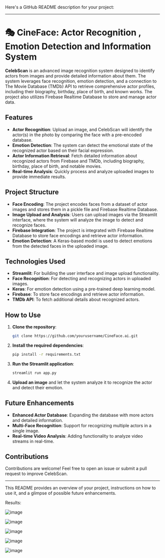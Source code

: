 Here's a GitHub README description for your project:

---

# 🎭 CineFace: Actor Recognition , Emotion Detection and Information System

**CelebScan** is an advanced image recognition system designed to identify actors from images and provide detailed information about them. The system leverages face recognition, emotion detection, and a connection to The Movie Database (TMDb) API to retrieve comprehensive actor profiles, including their biography, birthday, place of birth, and known works. The project also utilizes Firebase Realtime Database to store and manage actor data.

## Features

- **Actor Recognition**: Upload an image, and CelebScan will identify the actor(s) in the photo by comparing the face with a pre-encoded database.
- **Emotion Detection**: The system can detect the emotional state of the recognized actor based on their facial expression.
- **Actor Information Retrieval**: Fetch detailed information about recognized actors from Firebase and TMDb, including biography, birthday, place of birth, and notable movies.
- **Real-time Analysis**: Quickly process and analyze uploaded images to provide immediate results.

## Project Structure

- **Face Encoding**: The project encodes faces from a dataset of actor images and stores them in a pickle file and Firebase Realtime Database.
- **Image Upload and Analysis**: Users can upload images via the Streamlit interface, where the system will analyze the image to detect and recognize faces.
- **Firebase Integration**: The project is integrated with Firebase Realtime Database to store face encodings and retrieve actor information.
- **Emotion Detection**: A Keras-based model is used to detect emotions from the detected faces in the uploaded image.

## Technologies Used

- **Streamlit**: For building the user interface and image upload functionality.
- **Face Recognition**: For detecting and recognizing actors in uploaded images.
- **Keras**: For emotion detection using a pre-trained deep learning model.
- **Firebase**: To store face encodings and retrieve actor information.
- **TMDb API**: To fetch additional details about recognized actors.

## How to Use

1. **Clone the repository**:
   ```bash
   git clone https://github.com/yourusername/CineFace.ai.git
   ```
2. **Install the required dependencies**:
   ```bash
   pip install -r requirements.txt
   ```
3. **Run the Streamlit application**:
   ```bash
   streamlit run app.py
   ```
4. **Upload an image** and let the system analyze it to recognize the actor and detect their emotion.

## Future Enhancements

- **Enhanced Actor Database**: Expanding the database with more actors and detailed information.
- **Multi-Face Recognition**: Support for recognizing multiple actors in a single image.
- **Real-time Video Analysis**: Adding functionality to analyze video streams in real-time.

## Contributions

Contributions are welcome! Feel free to open an issue or submit a pull request to improve CelebScan.

---

This README provides an overview of your project, instructions on how to use it, and a glimpse of possible future enhancements.

Results:

![image](https://github.com/user-attachments/assets/e0c910ba-84c9-4f1c-97fb-3fe2a7e43907)

![image](https://github.com/user-attachments/assets/aca54203-fe9d-4027-9489-6020d5a579b3)

![image](https://github.com/user-attachments/assets/a5c340b1-d435-45da-a0aa-7ff0b2409c7c)

![image](https://github.com/user-attachments/assets/7bb1b795-b318-4b4d-8721-7f8b5f35c3c4)

![image](https://github.com/user-attachments/assets/e42cd191-eda6-48e9-b478-3922fbf01be1)



